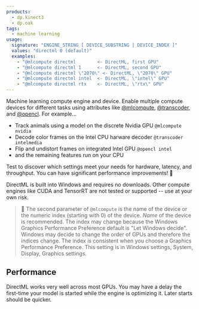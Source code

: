 ```yaml
---
products:
  - dp.kinect3
  - dp.oak
tags:
  - machine learning
usage:
  signature: "ENGINE_STRING [ DEVICE_SUBSTRING | DEVICE_INDEX ]"
  values: "directml 0 (default)"
  examples:
    - "@mlcompute directml        <- DirectML, first GPU"
    - "@mlcompute directml 1      <- DirectML, second GPU"
    - "@mlcompute directml \"2070\" <- DirectML, \"2070\" GPU"
    - "@mlcompute directml intel  <- DirectML, \"intel\" GPU"
    - "@mlcompute directml rtx    <- DirectML, \"rtx\" GPU"
---
```


Machine learning compute engine and device.
Enable multiple compute devices for different tasks using attributes like
[@mlcompute](mlcompute.md), [@transcoder](transcoder.md), and [@opencl](opencl.md).
For example...

* Track animals using a model on the discrete Nvidia GPU `@mlcompute nvidia`
* Decode color frames on the Intel CPU harware decoder `@transcoder intelmedia`
* Flip and undistort frames on integrated Intel GPU `@opencl intel`
* and the remaining features run on your CPU

Test to discover which settings meet your needs for hardware, latency, and throughput.
You can have significant performance improvements! 🙂

DirectML is built into Windows and requires no downloads. Other compute engines like
CUDA and TensorRT are not tested or supported -- use at your own risk.

> 📝 The second parameter of `@mlcompute` is the name of the device or
> the numeric index (starting with 0) of the device. *Name* of the device is recommended.
> The index may change because the Windows Graphics Performance Preference default
> is "Let Windows decide". Windows may decide to change the order of GPUs and therefore
> the indices change. The index *is* consistent when you choose a Graphics Performance
> Preference. This setting is in Windows settings, System, Display, Graphics settings.

## Performance

DirectML works very well across most GPUs. You may have a delay the first-time your model
is started while the engine is optimizing it. Later starts should be quicker.
